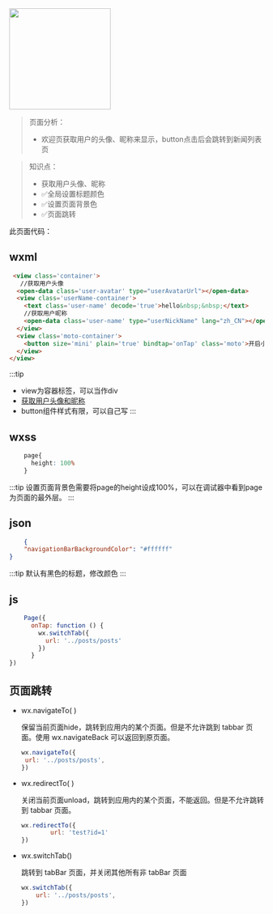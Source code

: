 <img src="/pro/weixin/页面3.png" width="200px" />

> 页面分析：
> - 欢迎页获取用户的头像、昵称来显示，button点击后会跳转到新闻列表页

> 知识点：
> - 获取用户头像、昵称
> - ✅全局设置标题颜色
> - ✅设置页面背景色
> - ✅页面跳转



此页面代码：

## wxml
```html
 <view class='container'>
   //获取用户头像
  <open-data class='user-avatar' type="userAvatarUrl"></open-data>
  <view class='userName-container'>
    <text class='user-name' decode='true'>hello&nbsp;&nbsp;</text>
    //获取用户昵称
    <open-data class='user-name' type="userNickName" lang="zh_CN"></open-data>
  </view>
  <view class='moto-container'>
    <button size='mini' plain='true' bindtap='onTap' class='moto'>开启小程序之旅</button>
  </view>
</view>
```
:::tip
- view为容器标签，可以当作div
- [获取用户头像和昵称](https://developers.weixin.qq.com/miniprogram/dev/component/open-data.html)
- button组件样式有限，可以自己写
:::

## wxss
```css
	page{
	  height: 100%
	}
```
:::tip
设置页面背景色需要将page的height设成100%，可以在调试器中看到page为页面的最外层。
:::

## json
```json
	{
	"navigationBarBackgroundColor": "#ffffff"
}
```
:::tip
默认有黑色的标题，修改颜色
:::

## js
```js
	Page({
	  onTap: function () {
	    wx.switchTab({
	      url: '../posts/posts'
	    })
	  }
})
```

## 页面跳转
- wx.navigateTo( )

	保留当前页面hide，跳转到应用内的某个页面。但是不允许跳到 tabbar 页面。使用 wx.navigateBack 可以返回到原页面。
	```js
    wx.navigateTo({
	 url: '../posts/posts',
	})
    ```
- wx.redirectTo( )

	关闭当前页面unload，跳转到应用内的某个页面，不能返回。但是不允许跳转到 tabbar 页面。
	```js
    wx.redirectTo({
            url: 'test?id=1'
    })
    ```
- wx.switchTab()

	跳转到 tabBar 页面，并关闭其他所有非 tabBar 页面
    ```js
	wx.switchTab({
		url: '../posts/posts',
	})
    ```
